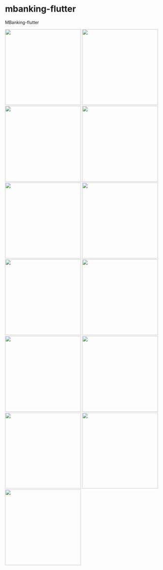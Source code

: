 # mbanking-flutter
MBanking-flutter

<p float="left">
  <img src="https://raw.githubusercontent.com/gust4m4n/mbanking-flutter/main/readme/mbx_login.png" width="250">
  <img src="https://raw.githubusercontent.com/gust4m4n/mbanking-flutter/main/readme/mbx_login_theme.png" width="250">
  <img src="https://raw.githubusercontent.com/gust4m4n/mbanking-flutter/main/readme/mbx_login_otp.png" width="250">
  <img src="https://raw.githubusercontent.com/gust4m4n/mbanking-flutter/main/readme/mbx_home.png" width="250">
  <img src="https://raw.githubusercontent.com/gust4m4n/mbanking-flutter/main/readme/mbx_relogin.png" width="250">
  <img src="https://raw.githubusercontent.com/gust4m4n/mbanking-flutter/main/readme/mbx_relogin_pin.png" width="250">
  <img src="https://raw.githubusercontent.com/gust4m4n/mbanking-flutter/main/readme/mbx_theme.png" width="250">
  <img src="https://raw.githubusercontent.com/gust4m4n/mbanking-flutter/main/readme/mbx_notifications.png" width="250">
  <img src="https://raw.githubusercontent.com/gust4m4n/mbanking-flutter/main/readme/mbx_receipt.png" width="250">
  <img src="https://raw.githubusercontent.com/gust4m4n/mbanking-flutter/main/readme/mbx_profile.png" width="250">
  <img src="https://raw.githubusercontent.com/gust4m4n/mbanking-flutter/main/readme/mbx_history.png" width="250">
  <img src="https://raw.githubusercontent.com/gust4m4n/mbanking-flutter/main/readme/mbx_news.png" width="250">
  <img src="https://raw.githubusercontent.com/gust4m4n/mbanking-flutter/main/readme/mbx_tnc.png" width="250">
</p>
